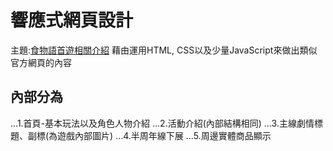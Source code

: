 # 響應式網頁設計
主題:[食物語首遊相關介紹](Asriel0727.github.io)
藉由運用HTML, CSS以及少量JavaScript來做出類似官方網頁的內容  
## 內部分為
...1.首頁-基本玩法以及角色人物介紹
...2.活動介紹(內部結構相同)
...3.主線劇情標題、副標(為遊戲內部圖片)
...4.半周年線下展
...5.周邊實體商品顯示
